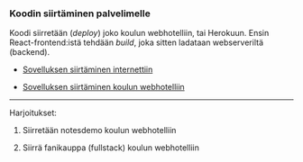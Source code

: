 ### Koodin siirtäminen palvelimelle

Koodi siirretään (*deploy*) joko koulun webhotelliin, tai Herokuun. Ensin React-frontend:istä tehdään *build*, joka sitten ladataan webserveriltä (backend).

- [Sovelluksen siirtäminen internettiin](https://fullstackopen.com/osa3/sovellus_internetiin)

- [Sovelluksen siirtäminen koulun webhotelliin](../webframeworks/deployment.html)

---

Harjoitukset:

1. Siirretään notesdemo koulun webhotelliin

2. Siirrä fanikauppa (fullstack) koulun webhotelliin
